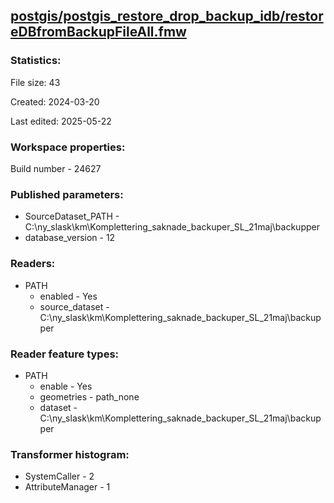﻿## [postgis/postgis_restore_drop_backup_idb/restoreDBfromBackupFileAll.fmw](https://github.com/kicki58/kix_working_dir/blob/master/postgis/postgis_restore_drop_backup_idb/restoreDBfromBackupFileAll.fmw)

### Statistics:
File size: 43

Created: 2024-03-20

Last edited: 2025-05-22


### Workspace properties:
Build number    - 24627

### Published parameters:
*  SourceDataset_PATH    -   C:\ny_slask\km\Komplettering_saknade_backuper_SL_21maj\backupper
*  database_version    -   12

### Readers:
*  PATH
    * enabled    -  Yes
    * source_dataset    -   C:\ny_slask\km\Komplettering_saknade_backuper_SL_21maj\backupper

### Reader feature types:
*  PATH
    * enable - Yes
    * geometries - path_none
    * dataset - C:\ny_slask\km\Komplettering_saknade_backuper_SL_21maj\backupper




### Transformer histogram:
*  SystemCaller    -   2
*  AttributeManager    -   1

